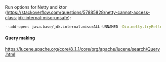 


Run options for Netty and ktor (https://stackoverflow.com/questions/57885828/netty-cannot-access-class-jdk-internal-misc-unsafe):
```bash
--add-opens java.base/jdk.internal.misc=ALL-UNNAMED -Dio.netty.tryReflectionSetAccessible=true
```

#### Query making
https://lucene.apache.org/core/8_1_1/core/org/apache/lucene/search/Query.html
